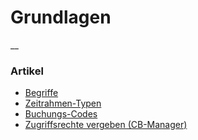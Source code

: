 #  Grundlagen

__

###  Artikel

  * [ Begriffe ](/dokumentation/grundlagen/begriffe)
  * [ Zeitrahmen-Typen ](/dokumentation/grundlagen/zeitrahmen-konfigurieren)
  * [ Buchungs-Codes ](/dokumentation/grundlagen/buchungs-codes)
  * [ Zugriffsrechte vergeben (CB-Manager) ](/dokumentation/grundlagen/rechte-des-commonsbooking-manager)

